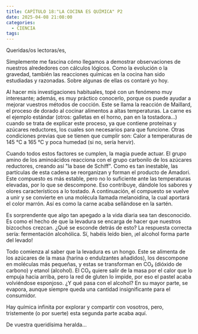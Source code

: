 ```yaml
---
title: CAPÍTULO 18:"LA COCINA ES QUÍMICA" P2
date: 2025-04-08 21:08:00
categories: 
  - CIENCIA
tags:
---
```


Queridas/os lectoras/es,

Simplemente me fascina cómo llegamos a demostrar observaciones de nuestros alrededores con cálculos lógicos. Como la evolución o la gravedad, también las reacciones químicas en la cocina han sido estudiadas y razonadas. Sobre algunas de ellas os contaré yo hoy.

Al hacer mis investigaciones habituales, topé con un fenómeno muy interesante; además, es muy práctico conocerlo, porque os puede ayudar a mejorar vuestros métodos de cocción. Este se llama la reacción de Maillard, el proceso de dorado al cocinar alimentos a altas temperaturas. La carne es el ejemplo estándar (otros: galletas en el horno, pan en la tostadora...) cuando se trata de explicar este proceso, ya que contiene proteínas y azúcares reductores, los cuales son necesarios para que funcione. Otras condiciones previas que se tienen que cumplir son: Calor a temperaturas de 145 °C a 165 °C y poca humedad (si no, sería hervir).

Cuando todos estos factores se cumplen, la magia puede actuar. El grupo amino de los aminoácidos reacciona con el grupo carbonilo de los azúcares reductores, creando así "la base de Schiff". Como es tan inestable, las partículas de esta cadena se reorganizan y forman el producto de Amadori. Este compuesto es más estable, pero no lo suficiente ante las temperaturas elevadas, por lo que se descompone. Eso contribuye, dándole los sabores y olores característicos a lo tostado. A continuación, el compuesto se vuelve a unir y se convierte en una molécula llamada melanoidina, la cual aportará el color marrón. Así es como la carne acaba sellándose en la sartén.

Es sorprendente que algo tan apegado a la vida diaria sea tan desconocido. Es como el hecho de que la levadura se encarga de hacer que nuestros bizcochos crezcan. ¿Qué se esconde detrás de esto? La respuesta correcta sería: fermentación alcohólica. Sí, habéis leído bien, ¡el alcohol forma parte del levado!

Todo comienza al saber que la levadura es un hongo. Este se alimenta de los azúcares de la masa (harina o endulzantes añadidos), los descompone en moléculas más pequeñas, y estas se transforman en CO₂ (dióxido de carbono) y etanol (alcohol). El CO₂ quiere salir de la masa por el calor que lo empuja hacia arriba, pero la red de gluten lo impide, por eso el pastel acaba volviéndose esponjoso. ¿Y qué pasa con el alcohol? En su mayor parte, se evapora, aunque siempre queda una cantidad insignificante para el consumidor.

Hay química infinita por explorar y compartir con vosotros, pero, tristemente (o por suerte) esta segunda parte acaba aquí.

De vuestra queridísima heralda...